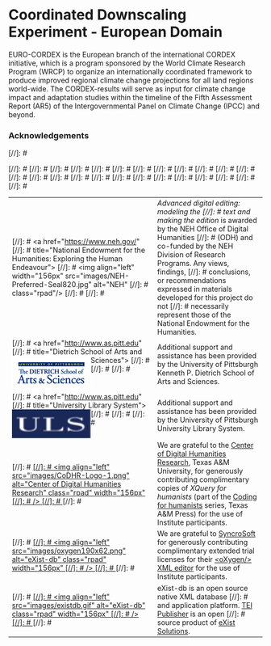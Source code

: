 # Coordinated Downscaling Experiment - European Domain

EURO-CORDEX is the European branch of the international CORDEX initiative, which is a program sponsored by the World Climate Research Program (WRCP) to organize an internationally coordinated framework to produce improved regional climate change projections for all land regions world-wide. The CORDEX-results will serve as input for climate change impact and adaptation studies within the timeline of the Fifth Assessment Report (AR5) of the Intergovernmental Panel on Climate Change (IPCC) and beyond.


### Acknowledgements
[//]: # <table style="border: none;">
[//]: #     <tr style="border: none;">
[//]: #         <td style="border: none;">
[//]: #             <a href="https://www.neh.gov/"
[//]: #                 title="National Endowment for the Humanities: Exploring the Human Endeavour">
[//]: #                 <img align="left" width="156px" src="images/NEH-Preferred-Seal820.jpg" alt="NEH"
[//]: #                     class="rpad"/>
[//]: #             </a>
[//]: #         </td>
[//]: #         <td style="vertical-align: middle; border: none;"><em>Advanced digital editing: modeling the
[//]: #                 text and making the edition</em> is awarded by the NEH Office of Digital Humanities
[//]: #             (ODH) and co-funded by the NEH Division of Research Programs. Any views, findings,
[//]: #             conclusions, or recommendations expressed in materials developed for this project do not
[//]: #             necessarily represent those of the National Endowment for the Humanities.</td>
[//]: #     </tr>
[//]: #     <tr style="border: none;">
[//]: #     	<td style="border: none;">
[//]: # 			<a href="http://www.as.pitt.edu" 
[//]: # 				title="Dietrich School of Arts and Sciences">
[//]: # 				<img align="left" width="156px" src="images/aslogobsm.png" alt="Dietrich School of Arts and Sciences" class="rpad">
[//]: # 			</a>
[//]: # 		</td>
[//]: # 		<td style="vertical-align: middle; border: none;">Additional support and assistance has been provided by the University of Pittsburgh Kenneth P. Dietrich School of Arts and Sciences.</td>
[//]: #     </tr>
[//]: #     <tr style="border: none;">
[//]: #     	<td style="border: none;">
[//]: # 			<a href="http://www.as.pitt.edu" 
[//]: # 				title="University Library System">
[//]: # 				<img align="left" width="156px" src="images/uls_mark_flat.png" alt="University Library System" class="rpad">
[//]: # 			</a>
[//]: # 		</td>
[//]: # 		<td style="vertical-align: middle; border: none;">Additional support and assistance has been provided by the University of Pittsburgh University Library System.</td>
[//]: #     </tr>
[//]: #     <tr style="border: none;">
[//]: #         <td style="border: none;">
[//]: #             <a href="https://codhr.dh.tamu.edu/">
[//]: #                 <img align="left" src="images/CoDHR-Logo-1.png" alt="Center of Digital Humanities Research" class="rpad" width="156px"
[//]: #                 />
[//]: #             </a>
[//]: #         </td>
[//]: #         <td style="vertical-align: middle; border: none;">We are grateful to the <a href="https://codhr.dh.tamu.edu/">Center of Digital Humanities Research</a>, Texas A&amp;M University, for generously contributing complimentary copies of <cite>XQuery for humanists</cite> (part of the <a href="http://coding.forhumanists.org/">Coding for humanists</a> series, Texas A&amp;M Press) for the use of Institute participants.</td>
[//]: #     </tr>
[//]: #     <tr style="border: none;">
[//]: #         <td style="border: none;">
[//]: #             <a href="http://www.exist-db.org">
[//]: #                 <img align="left" src="images/oxygen190x62.png" alt="eXist-db" class="rpad" width="156px"
[//]: #                 />
[//]: #             </a>
[//]: #         </td>
[//]: #         <td style="vertical-align: middle; border: none;">We are grateful to <a href="http://www.sync.ro/">SyncroSoft</a> for generously contributing complimentary extended trial licenses for their <a href="https://www.oxygenxml.com/">&lt;oXygen/&gt; XML editor</a> for the use of Institute participants.</td>
[//]: #     </tr>
[//]: #     <tr style="border: none;">
[//]: #         <td style="border: none;">
[//]: #             <a href="http://www.exist-db.org">
[//]: #                 <img align="left" src="images/existdb.gif" alt="eXist-db" class="rpad" width="156px"
[//]: #                 />
[//]: #             </a>
[//]: #         </td>
[//]: #         <td style="vertical-align: middle; border: none;">eXist-db is an open source native XML database
[//]: #         		and application platform. <a href="http://teipublisher.com/">TEI Publisher</a> is an open 
[//]: #         		source product of <a href="http://www.existsolutions.com/">eXist Solutions</a>.</td>
[//]: #     </tr>
[//]: # </table>
